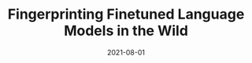 ---
layout: publications
date: 2021-08-01
title: Fingerprinting Finetuned Language Models in the Wild
venue: ACL (Findings)
authors: Nirav Diwan*, Tanmoy Chakraborty, Zubair Shafiq
slides: 
poster: 
tldr: Developed a LLM based classifer to fingerprint AI-generated text to the Fine-tuned Language Model!
link: "https://aclanthology.org/2021.findings-acl.409"
code: "https://github.com/LCS2-IIITD/ACL-FFLM"
---